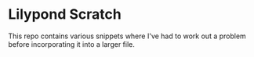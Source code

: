 # Lilypond Scratch

This repo contains various snippets where I've had to work out a problem before
incorporating it into a larger file.
